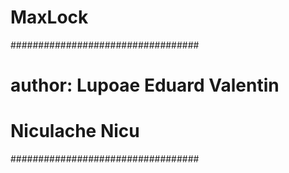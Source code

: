 # MaxLock 

##################################
# author: Lupoae Eduard Valentin #
#         Niculache Nicu         #
##################################
